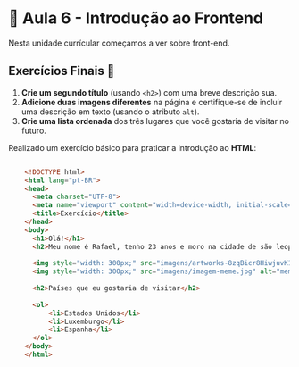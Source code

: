 # 🎨 Aula 6 - Introdução ao Frontend
Nesta unidade currícular começamos a ver sobre front-end.

## Exercícios Finais 🚀

1. **Crie um segundo título** (usando `<h2>`) com uma breve descrição sua.
2. **Adicione duas imagens diferentes** na página e certifique-se de incluir uma descrição em texto (usando o atributo `alt`).
3. **Crie uma lista ordenada** dos três lugares que você gostaria de visitar no futuro.

Realizado um exercício básico para praticar a introdução ao **HTML**:


```html

    <!DOCTYPE html>
    <html lang="pt-BR">
    <head>
      <meta charset="UTF-8">
      <meta name="viewport" content="width=device-width, initial-scale=1.0">
      <title>Exercício</title>
    </head>
    <body>
      <h1>Olá!</h1>
      <h2>Meu nome é Rafael, tenho 23 anos e moro na cidade de são leopoldo.</h2>
  
      <img style="width: 300px;" src="imagens/artworks-8zqBicr8HiwjuvK1-lbY6Ag-t1080x1080.jpg" alt="gandalf atirando com            duas metralhadoras">
      <img style="width: 300px;" src="imagens/imagem-meme.jpg" alt="meme dos simpsons">
  
      <h2>Países que eu gostaria de visitar</h2>
  
      <ol>
          <li>Estados Unidos</li>
          <li>Luxemburgo</li>
          <li>Espanha</li>
      </ol>
    </body>
    </html>
```
